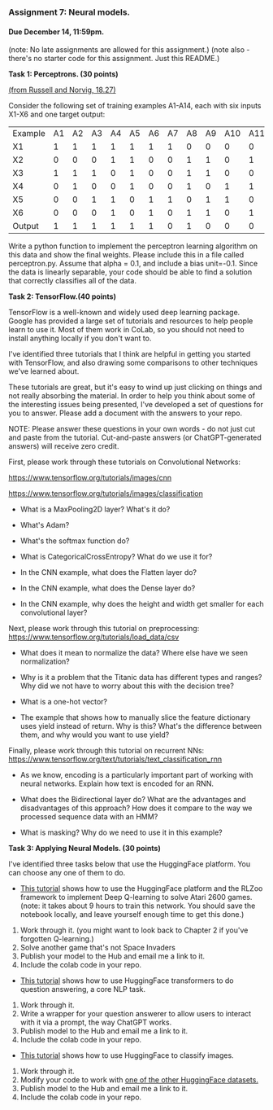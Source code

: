 ### Assignment 7: Neural models. 

#### Due December 14, 11:59pm. 
(note: No late assignments are allowed for this assignment.)
(note also - there's no starter code for this assignment. Just this README.)

<b>Task 1: Perceptrons. (30 points) </b>

[(from Russell and Norvig, 18.27)](https://aimacode.github.io/aima-exercises/concept-learning-exercises/ex_27/)

Consider the following set of training examples A1-A14, each with six inputs X1-X6 and one
target output:

<table>
<tr><td>Example</td><td>A1</td><td>A2</td> <td>A3</td> <td>A4</td> <td>A5</td> <td>A6</td> <td>A7</td> <td>A8</td> <td>A9</td> <td>A10</td> <td>A11</td> <td>A12</td> <td>A13</td> <td>A14</td>      </tr>
<tr><td> X1  </td><td> 1 </td><td> 1  </td><td> 1  </td><td> 1 </td><td> 1 </td><td> 1 </td><td> 1  </td><td> 0  </td><td> 0 </td><td> 0 </td><td> 0 </td><td> 0  </td><td> 0  </td><td> 0 </td></tr>
<tr><td> X2 </td><td> 0 </td><td> 0  </td><td> 0  </td><td> 1 </td><td> 1 </td><td> 0 </td><td> 0  </td><td> 1  </td><td> 1 </td><td> 0 </td><td> 1 </td><td> 0  </td><td> 1  </td><td> 1 </td></tr>
<tr> <td>	X3  </td><td> 1 </td><td> 1  </td><td> 1  </td><td> 0 </td><td> 1 </td><td> 0 </td><td> 0  </td><td> 1  </td><td> 1 </td><td> 0 </td><td> 0 </td><td> 0  </td><td> 1  </td><td> 1 </td></tr>
<tr><td>	X4  </td><td> 0 </td><td> 1  </td><td> 0  </td><td> 0 </td><td> 1 </td><td> 0 </td><td> 0  </td><td> 1  </td><td> 0 </td><td> 1 </td><td> 1 </td><td> 1  </td><td> 0  </td><td> 1 </td></tr>
<tr><td>	X5  </td><td> 0 </td><td> 0  </td><td> 1  </td><td> 1 </td><td> 0 </td><td> 1 </td><td> 1  </td><td> 0  </td><td> 1 </td><td> 1 </td><td> 0 </td><td> 0  </td><td> 1  </td><td> 0 </td></tr>
<tr><td>	X6  </td><td> 0 </td><td> 0  </td><td> 0  </td><td> 1 </td><td> 0 </td><td> 1 </td><td> 0  </td><td> 1  </td><td> 1 </td><td> 0 </td><td> 1 </td><td> 1  </td><td> 1  </td><td> 0 </td></tr>
<tr><td>	Output   </td><td> 1 </td><td> 1  </td><td> 1  </td><td> 1 </td><td> 1 </td><td> 1 </td><td> 0  </td><td> 1  </td><td> 0 </td><td> 0 </td><td> 0 </td><td> 0  </td><td> 0  </td><td> 0 </td></tr>
</table>

Write a python function to implement the perceptron learning algorithm on this data and show the final weights. 
Please include this in a file called perceptron.py. Assume that alpha = 0.1, and include a bias unit=-0.1.
Since the data is linearly separable, your code should be able to find a solution that correctly classifies all of the data.

<b>Task 2: TensorFlow.(40 points)</b>

TensorFlow is a well-known and widely used deep learning package. Google has provided a large set of tutorials and resources to help people learn to use it.
Most of them work in CoLab, so you should not need to install anything locally if you don't want to.

I've identified three tutorials that I think are helpful in getting you started with TensorFlow, and also drawing some comparisons to other techniques we've learned about.

These tutorials are great, but it's easy to wind up just clicking on things and not really absorbing the material. In order to help you think about 
some of the interesting issues being presented, I've developed a set of questions for you to answer. Please add a document with the answers to your repo. 

NOTE: Please answer these questions in your own words - do not just cut and paste from the tutorial. Cut-and-paste answers (or ChatGPT-generated answers) will receive zero credit.

First, please work through these tutorials on Convolutional Networks: 

https://www.tensorflow.org/tutorials/images/cnn

https://www.tensorflow.org/tutorials/images/classification

- What is a MaxPooling2D layer? What's it do?

- What's Adam? 

- What's the softmax function do? 

- What is CategoricalCrossEntropy? What do we use it for?

- In the CNN example, what does the Flatten layer do?

- In the CNN example, what does the Dense layer do? 

- In the CNN example, why does the height and width get smaller for each convolutional layer?

Next, please work through this tutorial on preprocessing:
https://www.tensorflow.org/tutorials/load_data/csv

- What does it mean to normalize the data? Where else have we seen normalization? 

- Why is it a problem that the Titanic data has different types and ranges? Why did we not have to worry about this with the decision tree?

- What is a one-hot vector?

- The example that shows how to manually slice the feature dictionary uses yield instead of return.
Why is this? What's the difference between them, and why would you want to use yield?

Finally, please work through this tutorial on recurrent NNs: https://www.tensorflow.org/text/tutorials/text_classification_rnn

- As we know, encoding is a particularly important part of working with neural networks. Explain how text is encoded for an RNN. 

- What does the Bidirectional layer do? What are the advantages and disadvantages of this approach? How does it compare to the way we processed sequence data with an HMM?

- What is masking? Why do we need to use it in this example?

<b> Task 3: Applying Neural Models. (30 points)</b>

I've identified three tasks below that use the HuggingFace platform. You can choose any one of them to do.

- [This tutorial](https://huggingface.co/learn/deep-rl-course/unit3/introduction?fw=pt) shows how to use the HuggingFace platform and the RLZoo framework to implement Deep Q-learning to solve Atari 2600 games.
  (note: it takes about 9 hours to train this network. You should save the notebook locally, and leave yourself enough time to get this done.)

1. Work through it. (you might want to look back to Chapter 2 if you've forgotten Q-learning.)
2. Solve another game that's not Space Invaders 
3. Publish your model to the Hub and email me a link to it.
4. Include the colab code in your repo.

- [This tutorial](https://huggingface.co/docs/transformers/tasks/question_answering) shows how to use HuggingFace transformers to do question answering, a core NLP task.
1. Work through it.
2. Write a wrapper for your question answerer to allow users to interact with it via a prompt, the way ChatGPT works.
3. Publish model to the Hub and email me a link to it.
4. Include the colab code in your repo.


- [This tutorial](https://huggingface.co/docs/transformers/tasks/image_classification)
shows how to use HuggingFace to classify images.
1. Work through it.
2. Modify your code to work with [one of the other HuggingFace datasets.](https://huggingface.co/datasets?task_categories=task_categories:image-classification&sort=downloads)
3. Publish model to the Hub and email me a link to it.
4. Include the colab code in your repo.

